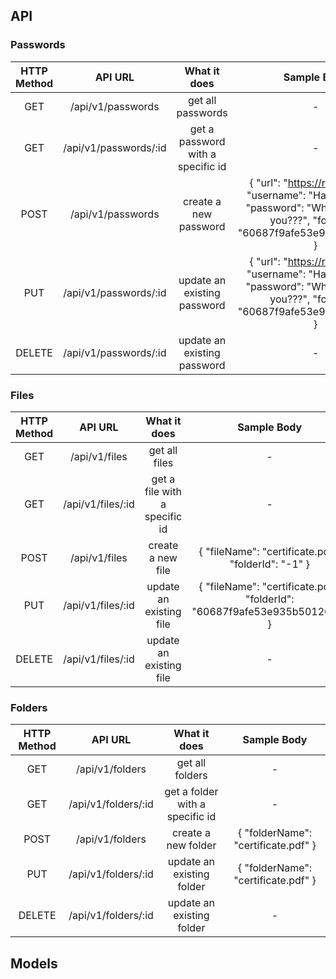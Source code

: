 ## API

### Passwords

|HTTP Method| API URL | What it does | Sample Body |
|:---------:|:-------:|:------------:|:-----------:|
|GET   |  /api/v1/passwords     | get all passwords | - |
|GET   |  /api/v1/passwords/:id | get a password with a specific id | - |
|POST  |  /api/v1/passwords     | create a new password | { "url": "https://rocket.com", "username": "Hasin Apurbo", "password": "Why would I tell you???", "folderId": "60687f9afe53e935b501263a" } |
|PUT   |  /api/v1/passwords/:id | update an existing password | { "url": "https://rocket.com", "username": "Hasin Apurbo", "password": "Why would I tell you???", "folderId": "60687f9afe53e935b501263a" } |
|DELETE|  /api/v1/passwords/:id | update an existing password | - |

### Files

|HTTP Method| API URL | What it does | Sample Body |
|:---------:|:-------:|:------------:|:-----------:|
|GET   |  /api/v1/files     | get all files | - |
|GET   |  /api/v1/files/:id | get a file with a specific id | - |
|POST  |  /api/v1/files     | create a new file | { "fileName": "certificate.pdf", "folderId": "-1" } |
|PUT   |  /api/v1/files/:id | update an existing file | { "fileName": "certificate.pdf", "folderId": "60687f9afe53e935b501263a" } |
|DELETE|  /api/v1/files/:id | update an existing file | - |

### Folders

|HTTP Method| API URL | What it does | Sample Body |
|:---------:|:-------:|:------------:|:-----------:|
|GET   |  /api/v1/folders     | get all folders | - |
|GET   |  /api/v1/folders/:id | get a folder with a specific id | - |
|POST  |  /api/v1/folders     | create a new folder | { "folderName": "certificate.pdf" } |
|PUT   |  /api/v1/folders/:id | update an existing folder | { "folderName": "certificate.pdf" } |
|DELETE|  /api/v1/folders/:id | update an existing folder | - |

## Models
